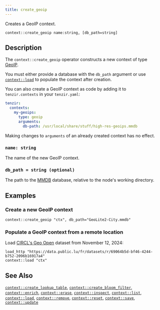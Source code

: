 ```yaml
---
title: create_geoip
---
```


Creates a GeoIP context.

```tql
context::create_geoip name:string, [db_path=string]
```

## Description

The `context::create_geoip` operator constructs a new context of type
[GeoIP](../../../explanations/enrichment#geoip-database).

You must either provide a database with the `db_path` argument or use
[`context::load`](load) to populate the context after creation.

You can also create a GeoIP context as code by adding it to `tenzir.contexts` in
your `tenzir.yaml`:

```yaml title="<prefix>/etc/tenzir/tenzir.yaml"
tenzir:
  contexts:
    my-geoips:
      type: geoip
      arguments:
        db-path: /usr/local/share/stuff/high-res-geoips.mmdb
```

Making changes to `arguments` of an already created context has no effect.

### `name: string`

The name of the new GeoIP context.

### `db_path = string (optional)`

The path to the [MMDB](https://maxmind.github.io/MaxMind-DB/) database, relative
to the node's working directory.

## Examples

### Create a new GeoIP context

```tql
context::create_geoip "ctx", db_path="GeoLite2-City.mmdb"
```

### Populate a GeoIP context from a remote location

Load [CIRCL's Geo
Open](https://data.public.lu/en/datasets/geo-open-ip-address-geolocation-per-country-in-mmdb-format/)
dataset from November 12, 2024:

```tql
load_http "https://data.public.lu/fr/datasets/r/69064b5d-bf46-4244-b752-2096b16917a4"
context::load "ctx"
```

## See Also

[`context::create_lookup_table`](create_lookup_table),
[`context::create_bloom_filter`](create_bloom_filter),
[`context::enrich`](enrich),
[`context::erase`](erase),
[`context::inspect`](inspect),
[`context::list`](list),
[`context::load`](load),
[`context::remove`](remove),
[`context::reset`](update),
[`context::save`](save),
[`context::update`](update)
